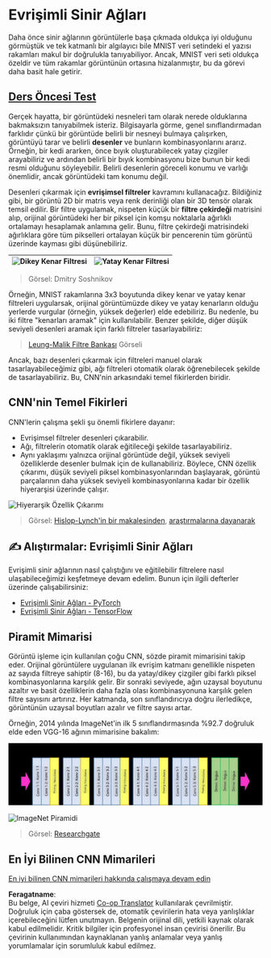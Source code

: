 <!--
CO_OP_TRANSLATOR_METADATA:
{
  "original_hash": "088837b42b7d99198bf62db8a42411e0",
  "translation_date": "2025-08-26T07:28:18+00:00",
  "source_file": "lessons/4-ComputerVision/07-ConvNets/README.md",
  "language_code": "tr"
}
-->
# Evrişimli Sinir Ağları

Daha önce sinir ağlarının görüntülerle başa çıkmada oldukça iyi olduğunu görmüştük ve tek katmanlı bir algılayıcı bile MNIST veri setindeki el yazısı rakamları makul bir doğrulukla tanıyabiliyor. Ancak, MNIST veri seti oldukça özeldir ve tüm rakamlar görüntünün ortasına hizalanmıştır, bu da görevi daha basit hale getirir.

## [Ders Öncesi Test](https://ff-quizzes.netlify.app/en/ai/quiz/13)

Gerçek hayatta, bir görüntüdeki nesneleri tam olarak nerede olduklarına bakmaksızın tanıyabilmek isteriz. Bilgisayarla görme, genel sınıflandırmadan farklıdır çünkü bir görüntüde belirli bir nesneyi bulmaya çalışırken, görüntüyü tarar ve belirli **desenler** ve bunların kombinasyonlarını ararız. Örneğin, bir kedi ararken, önce bıyık oluşturabilecek yatay çizgiler arayabiliriz ve ardından belirli bir bıyık kombinasyonu bize bunun bir kedi resmi olduğunu söyleyebilir. Belirli desenlerin göreceli konumu ve varlığı önemlidir, ancak görüntüdeki tam konumu değil.

Desenleri çıkarmak için **evrişimsel filtreler** kavramını kullanacağız. Bildiğiniz gibi, bir görüntü 2D bir matris veya renk derinliği olan bir 3D tensör olarak temsil edilir. Bir filtre uygulamak, nispeten küçük bir **filtre çekirdeği** matrisini alıp, orijinal görüntüdeki her bir piksel için komşu noktalarla ağırlıklı ortalamayı hesaplamak anlamına gelir. Bunu, filtre çekirdeği matrisindeki ağırlıklara göre tüm pikselleri ortalayan küçük bir pencerenin tüm görüntü üzerinde kayması gibi düşünebiliriz.

![Dikey Kenar Filtresi](../../../../../translated_images/filter-vert.b7148390ca0bc356ddc7e55555d2481819c1e86ddde9dce4db5e71a69d6f887f.tr.png) | ![Yatay Kenar Filtresi](../../../../../translated_images/filter-horiz.59b80ed4feb946efbe201a7fe3ca95abb3364e266e6fd90820cb893b4d3a6dda.tr.png)
----|----

> Görsel: Dmitry Soshnikov

Örneğin, MNIST rakamlarına 3x3 boyutunda dikey kenar ve yatay kenar filtreleri uygularsak, orijinal görüntümüzde dikey ve yatay kenarların olduğu yerlerde vurgular (örneğin, yüksek değerler) elde edebiliriz. Bu nedenle, bu iki filtre "kenarları aramak" için kullanılabilir. Benzer şekilde, diğer düşük seviyeli desenleri aramak için farklı filtreler tasarlayabiliriz:

> [Leung-Malik Filtre Bankası](https://www.robots.ox.ac.uk/~vgg/research/texclass/filters.html) Görseli

Ancak, bazı desenleri çıkarmak için filtreleri manuel olarak tasarlayabileceğimiz gibi, ağı filtreleri otomatik olarak öğrenebilecek şekilde de tasarlayabiliriz. Bu, CNN'nin arkasındaki temel fikirlerden biridir.

## CNN'nin Temel Fikirleri

CNN'lerin çalışma şekli şu önemli fikirlere dayanır:

* Evrişimsel filtreler desenleri çıkarabilir.
* Ağı, filtrelerin otomatik olarak eğitileceği şekilde tasarlayabiliriz.
* Aynı yaklaşımı yalnızca orijinal görüntüde değil, yüksek seviyeli özelliklerde desenler bulmak için de kullanabiliriz. Böylece, CNN özellik çıkarımı, düşük seviyeli piksel kombinasyonlarından başlayarak, görüntü parçalarının daha yüksek seviyeli kombinasyonlarına kadar bir özellik hiyerarşisi üzerinde çalışır.

![Hiyerarşik Özellik Çıkarımı](../../../../../translated_images/FeatureExtractionCNN.d9b456cbdae7cb643fde3032b81b2940e3cf8be842e29afac3f482725ba7f95c.tr.png)

> Görsel: [Hislop-Lynch'in bir makalesinden](https://www.semanticscholar.org/paper/Computer-vision-based-pedestrian-trajectory-Hislop-Lynch/26e6f74853fc9bbb7487b06dc2cf095d36c9021d), [araştırmalarına dayanarak](https://dl.acm.org/doi/abs/10.1145/1553374.1553453)

## ✍️ Alıştırmalar: Evrişimli Sinir Ağları

Evrişimli sinir ağlarının nasıl çalıştığını ve eğitilebilir filtrelere nasıl ulaşabileceğimizi keşfetmeye devam edelim. Bunun için ilgili defterler üzerinde çalışabilirsiniz:

* [Evrişimli Sinir Ağları - PyTorch](../../../../../lessons/4-ComputerVision/07-ConvNets/ConvNetsPyTorch.ipynb)
* [Evrişimli Sinir Ağları - TensorFlow](../../../../../lessons/4-ComputerVision/07-ConvNets/ConvNetsTF.ipynb)

## Piramit Mimarisi

Görüntü işleme için kullanılan çoğu CNN, sözde piramit mimarisini takip eder. Orijinal görüntülere uygulanan ilk evrişim katmanı genellikle nispeten az sayıda filtreye sahiptir (8-16), bu da yatay/dikey çizgiler gibi farklı piksel kombinasyonlarına karşılık gelir. Bir sonraki seviyede, ağın uzaysal boyutunu azaltır ve basit özelliklerin daha fazla olası kombinasyonuna karşılık gelen filtre sayısını artırırız. Her katmanda, son sınıflandırıcıya doğru ilerledikçe, görüntünün uzaysal boyutları azalır ve filtre sayısı artar.

Örneğin, 2014 yılında ImageNet'in ilk 5 sınıflandırmasında %92.7 doğruluk elde eden VGG-16 ağının mimarisine bakalım:

![ImageNet Katmanları](../../../../../translated_images/vgg-16-arch1.d901a5583b3a51baeaab3e768567d921e5d54befa46e1e642616c5458c934028.tr.jpg)

![ImageNet Piramidi](../../../../../translated_images/vgg-16-arch.64ff2137f50dd49fdaa786e3f3a975b3f22615efd13efb19c5d22f12e01451a1.tr.jpg)

> Görsel: [Researchgate](https://www.researchgate.net/figure/Vgg16-model-structure-To-get-the-VGG-NIN-model-we-replace-the-2-nd-4-th-6-th-7-th_fig2_335194493)

## En İyi Bilinen CNN Mimarileri

[En iyi bilinen CNN mimarileri hakkında çalışmaya devam edin](CNN_Architectures.md)

**Feragatname**:  
Bu belge, AI çeviri hizmeti [Co-op Translator](https://github.com/Azure/co-op-translator) kullanılarak çevrilmiştir. Doğruluk için çaba göstersek de, otomatik çevirilerin hata veya yanlışlıklar içerebileceğini lütfen unutmayın. Belgenin orijinal dili, yetkili kaynak olarak kabul edilmelidir. Kritik bilgiler için profesyonel insan çevirisi önerilir. Bu çevirinin kullanımından kaynaklanan yanlış anlamalar veya yanlış yorumlamalar için sorumluluk kabul edilmez.